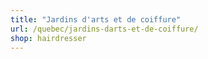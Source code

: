 ```yaml
---
title: "Jardins d'arts et de coiffure"
url: /quebec/jardins-darts-et-de-coiffure/
shop: hairdresser
---
```

